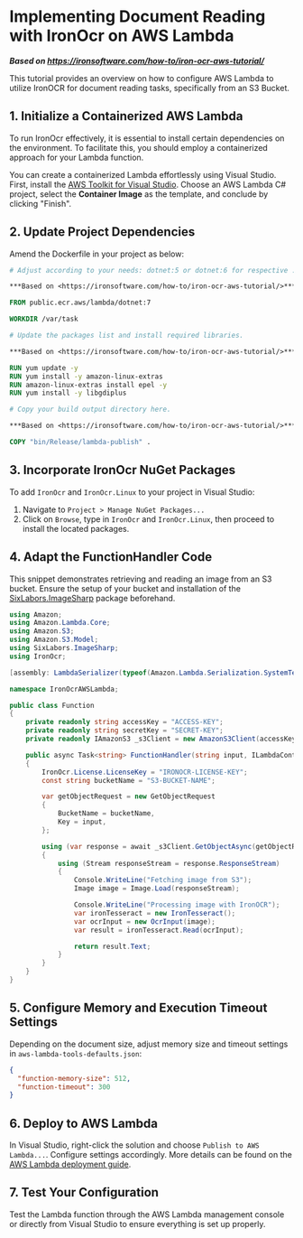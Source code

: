 # Implementing Document Reading with IronOcr on AWS Lambda

***Based on <https://ironsoftware.com/how-to/iron-ocr-aws-tutorial/>***


This tutorial provides an overview on how to configure AWS Lambda to utilize IronOCR for document reading tasks, specifically from an S3 Bucket.

## 1. Initialize a Containerized AWS Lambda

To run IronOcr effectively, it is essential to install certain dependencies on the environment. To facilitate this, you should employ a containerized approach for your Lambda function.

You can create a containerized Lambda effortlessly using Visual Studio. First, install the [AWS Toolkit for Visual Studio](https://aws.amazon.com/visualstudio/). Choose an AWS Lambda C# project, select the **Container Image** as the template, and conclude by clicking "Finish".

## 2. Update Project Dependencies

Amend the Dockerfile in your project as below:

```dockerfile
# Adjust according to your needs: dotnet:5 or dotnet:6 for respective .NET versions.

***Based on <https://ironsoftware.com/how-to/iron-ocr-aws-tutorial/>***

FROM public.ecr.aws/lambda/dotnet:7

WORKDIR /var/task

# Update the packages list and install required libraries.

***Based on <https://ironsoftware.com/how-to/iron-ocr-aws-tutorial/>***

RUN yum update -y
RUN yum install -y amazon-linux-extras
RUN amazon-linux-extras install epel -y
RUN yum install -y libgdiplus

# Copy your build output directory here.

***Based on <https://ironsoftware.com/how-to/iron-ocr-aws-tutorial/>***

COPY "bin/Release/lambda-publish" .
```

## 3. Incorporate IronOcr NuGet Packages

To add `IronOcr` and `IronOcr.Linux` to your project in Visual Studio:

1. Navigate to `Project > Manage NuGet Packages...`
2. Click on `Browse`, type in `IronOcr` and `IronOcr.Linux`, then proceed to install the located packages.

## 4. Adapt the FunctionHandler Code

This snippet demonstrates retrieving and reading an image from an S3 bucket. Ensure the setup of your bucket and installation of the [SixLabors.ImageSharp](https://www.nuget.org/packages/SixLabors.ImageSharp) package beforehand.

```cs
using Amazon;
using Amazon.Lambda.Core;
using Amazon.S3;
using Amazon.S3.Model;
using SixLabors.ImageSharp;
using IronOcr;

[assembly: LambdaSerializer(typeof(Amazon.Lambda.Serialization.SystemTextJson.DefaultLambdaJsonSerializer))]

namespace IronOcrAWSLambda;

public class Function
{
	private readonly string accessKey = "ACCESS-KEY";
	private readonly string secretKey = "SECRET-KEY";
	private readonly IAmazonS3 _s3Client = new AmazonS3Client(accessKey, secretKey);

	public async Task<string> FunctionHandler(string input, ILambdaContext context)
	{
		IronOcr.License.LicenseKey = "IRONOCR-LICENSE-KEY";
		const string bucketName = "S3-BUCKET-NAME";

		var getObjectRequest = new GetObjectRequest
		{
			BucketName = bucketName,
			Key = input,
		};

		using (var response = await _s3Client.GetObjectAsync(getObjectRequest))
		{
			using (Stream responseStream = response.ResponseStream)
			{
				Console.WriteLine("Fetching image from S3");
				Image image = Image.Load(responseStream);

				Console.WriteLine("Processing image with IronOCR");
				var ironTesseract = new IronTesseract();
				var ocrInput = new OcrInput(image);
				var result = ironTesseract.Read(ocrInput);

				return result.Text;
			}
		}
	}
}
```

## 5. Configure Memory and Execution Timeout Settings

Depending on the document size, adjust memory size and timeout settings in `aws-lambda-tools-defaults.json`:

```json
{
  "function-memory-size": 512,
  "function-timeout": 300
}
```

## 6. Deploy to AWS Lambda

In Visual Studio, right-click the solution and choose `Publish to AWS Lambda...`. Configure settings accordingly. More details can be found on the [AWS Lambda deployment guide](https://docs.aws.amazon.com/toolkit-for-visual-studio/latest/user-guide/lambda-creating-project-in-visual-studio.html#publish-to-lambda).

## 7. Test Your Configuration

Test the Lambda function through the AWS Lambda management console or directly from Visual Studio to ensure everything is set up properly.